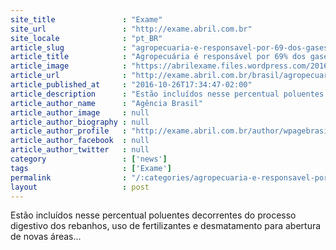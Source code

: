 ```yaml
---
site_title               : "Exame"
site_url                 : "http://exame.abril.com.br"
site_locale              : "pt_BR"
article_slug             : "agropecuaria-e-responsavel-por-69-dos-gases-do-efeito-estufa"
article_title            : "Agropecuária é responsável por 69% dos gases do efeito estufa"
article_image            : "https://abrilexame.files.wordpress.com/2016/09/size_960_16_9_plantacao-soja-nova14.jpg?quality=70&strip=all&w=960"
article_url              : "http://exame.abril.com.br/brasil/agropecuaria-e-responsavel-por-69-dos-gases-do-efeito-estufa/"
article_published_at     : "2016-10-26T17:34:47-02:00"
article_description      : "Estão incluídos nesse percentual poluentes decorrentes do processo digestivo dos rebanhos, uso de fertilizantes e desmatamento para abertura de novas áreas..."
article_author_name      : "Agência Brasil"
article_author_image     : null
article_author_biography : null
article_author_profile   : "http://exame.abril.com.br/author/wpagebrasil/"
article_author_facebook  : null
article_author_twitter   : null
category                 : ['news']
tags                     : ['Exame']
permalink                : "/:categories/agropecuaria-e-responsavel-por-69-dos-gases-do-efeito-estufa/"
layout                   : post
---
```


Estão incluídos nesse percentual poluentes decorrentes do processo digestivo dos rebanhos, uso de fertilizantes e desmatamento para abertura de novas áreas...
